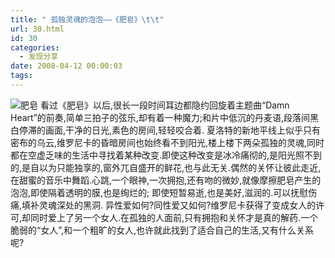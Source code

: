 ```yaml
---
title: " 孤独灵魂的泡泡——《肥皂》\t\t"
url: 30.html
id: 30
categories:
  - 发现分享
date: 2008-04-12 00:00:03
tags:
---
```


![肥皂](../../../images/2008/04/8201.jpg) 看过《肥皂》以后,很长一段时间耳边都隐约回旋着主题曲“Damn Heart”的前奏,简单三拍子的弦乐,却有着一种魔力;和片中低沉的丹麦语,段落间黑白停滞的画面,干净的日光,素色的房间,轻轻咬合着. 夏洛特的新地平线上似乎只有密布的乌云,维罗尼卡的昏暗房间也始终看不到阳光,楼上楼下两朵孤独的灵魂,同时都在空虚乏味的生活中寻找着某种改变.即使这种改变是冰冷痛彻的,是阳光照不到的,是自以为只能独享的,窗外兀自盛开的鲜花,也与此无关.偶然的关怀让彼此走近,在甜蜜的音乐中舞蹈.心跳,一个眼神,一次拥抱,还有吻的微妙,就像摩擦肥皂产生的泡泡,即使隔着透明的膜,也是绚烂的; 即使短暂易逝,也是美好,滋润的.可以抚慰伤痛,填补灵魂深处的黑洞. 异性爱如何?同性爱又如何?维罗尼卡获得了变成女人的许可,却同时爱上了另一个女人.在孤独的人面前,只有拥抱和关怀才是真的解药.一个脆弱的“女人”,和一个粗旷的女人,也许就此找到了适合自己的生活,又有什么关系呢?